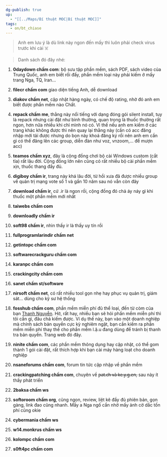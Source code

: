 ```yaml
---
dg-publish: true
up:
  - "[[../Maps/Bí thuật MOC|Bí thuật MOC]]"
tags:
  - on/bt_chiase
---
```

> Anh em lưu ý là dù link này ngon đến mấy thì luôn phải check virus trước khi cài ☠️

> Danh sách đó đây nhé:

1. **0daydown chấm com**: bộ sưu tập phần mềm, sách PDF, sách video của Trung Quốc, anh em biết rồi đấy, phần mềm loại này phải kiếm ở mấy trang Nga, TQ, Iran...
    
2. **filecr chấm com** giao diện tiếng Anh, dễ download
    
3. **diakov chấm net**, cập nhật hàng ngày, có chế độ rating, nhờ đó anh em biết được phần mềm nào Chất.
    
4. **repack chấm me**, thằng này nổi tiếng với dạng đóng gói silent install, tuy là repack nhưng cài đặt như bình thường, quan trọng là thuốc thường rất ngon, hơn nữa nhiều khi chỉ mình nó có. Vì thế nếu anh em kiếm ở các trang khác không được thì nên quay lại thằng này (cần có acc đăng nhập mới tải được nhưng do bọn này khoá đăng ký rồi nên anh em cần gì có thể đăng lên các group, diễn đàn như voz, vnzoom,... để mượn acc)
    
5. **teamos chấm xyz**, đây là cộng đồng chơi bộ cài Windows custom (cắt tỉa) rất lâu đời. Cộng đồng lớn nên cũng có rất nhiều bộ cài phần mềm xịn, thuốc thang đầy đủ.
    
6. **digiboy chấm ir**, trang này khá lâu đời, từ hồi xưa đã được nhiều group về quản trị mạng vote số 1 và gần 10 năm sau nó vẫn còn đây
    
7. **download chấm ir**, cứ .ir là ngon rồi, cộng đồng đó chả áy náy gì khi thuốc một phần mềm mới nhất
    
8. **taiwebs chấm com**
    
9. **downloadly chấm ir**
    
10. **soft98 chấm ir**, nhìn thấy ir là thấy uy tín rồi
    
11. **fullprogramlarindir chấm net**
    
12. **getintopc chấm com**
    
13. **softwarecrackguru chấm com**
    
14. **karanpc chấm com**
    
15. **crackingcity chấm com**
    
16. **sanet chấm st/software**
    
17. **nirsoft chấm net**, có rất nhiều tool gọn nhẹ hay phục vụ quản trị, giám sát... dùng cho kỹ sư hệ thống
    
18. **fosshub chấm com**, phần mềm miễn phí đủ thể loại, đến từ còm của bạn [Thanh Nguyễn](https://www.facebook.com/groups/226117783442787/user/100001612998716/?__cft__[0]=AZVoTIg4VBpdw6g-I6bZdJTyR418tMuUyVwaDWIr6IN7Q-8gNGzsdqkpXmy64dTnh9aukZgUskmAcnxnbt4aiqFG3AyAwn9ZXxquwJnEVhNGaOUJ2pQd_LnJx6R8oDRW571q9sz0IivFKxyrpmz8FvDO&__tn__=-]K-R). Hờ, rất hay, nhiều bạn sẽ hỏi phần mềm miễn phí thì tôi cần gì, đâu chả kiếm được. Ví dụ thế này, bạn vào một doanh nghiệp mà chính sách bản quyền cực kỳ nghiêm ngặt, bạn cần kiếm ra phần mềm miễn phí thay thế cho phần mềm l.ậ.u đang dùng để tránh bị thanh tra bản quyền. Trang web đó đây.
    
19. **ninite chấm com**, các phần mềm thông dụng hay cập nhật, có thể gom thành 1 gói cài đặt, rất thích hợp khi bạn cài máy hàng loạt cho doanh nghiệp
    
20. **nsaneforums chấm com**, forum tin tức cập nhập về phần mềm
    
21. **crackingpatching chấm com**, chuyên về p̶a̶t̶.̶c̶h̶ ̶v̶à̶ ̶k̶e̶.̶y̶.̶g̶.̶e̶n̶, sau này ít thấy phát triển
    
22. **2baksa chấm ws**
    
23. **softoroom chấm org**, cũng ngon, review, liệt kê đầy đủ phiên bản, gọn gàng, link đao cũng nhanh. Mấy a Nga ngố cần nhờ mấy ảnh cờ dắc tốn phí cũng okie
    
24. **cybermania chấm ws**
    
25. **w14.monkrus chấm ws**
    
26. **kolompc chấm com**
    
27. **s0ft4pc chấm com**
